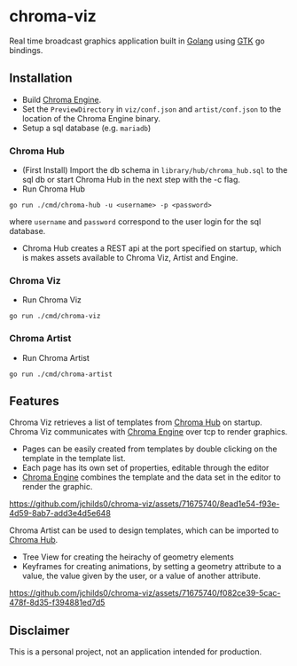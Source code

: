 # chroma-viz
Real time broadcast graphics application built in [Golang][go] using [GTK][gotk] go bindings.

## Installation

- Build [Chroma Engine][chroma-engine].
- Set the `PreviewDirectory` in `viz/conf.json` and `artist/conf.json` to the location of the Chroma Engine binary.
- Setup a sql database (e.g. `mariadb`)

### Chroma Hub 

- (First Install) Import the db schema in `library/hub/chroma_hub.sql` to the sql db or start Chroma Hub in the next step with the -c flag.
- Run Chroma Hub 
```
go run ./cmd/chroma-hub -u <username> -p <password>
```
where `username` and `password` correspond to the user login for the sql database. 

- Chroma Hub creates a REST api at the port specified on startup, which is makes assets available to Chroma Viz, Artist and Engine.

### Chroma Viz

- Run Chroma Viz
```
go run ./cmd/chroma-viz
```
### Chroma Artist 

- Run Chroma Artist
```
go run ./cmd/chroma-artist
```

## Features

Chroma Viz retrieves a list of templates from [Chroma Hub][chroma-hub] on startup.
Chroma Viz communicates with [Chroma Engine][chroma-engine] over tcp to render graphics.

- Pages can be easily created from templates by double clicking on the template in the template list.
- Each page has its own set of properties, editable through the editor
- [Chroma Engine][chroma-engine] combines the template and the data set in the editor to render the graphic.

https://github.com/jchilds0/chroma-viz/assets/71675740/8ead1e54-f93e-4d59-8ab7-add3e4d5e648

Chroma Artist can be used to design templates, which can be imported to [Chroma Hub][chroma-hub].

- Tree View for creating the heirachy of geometry elements
- Keyframes for creating animations, by setting a geometry attribute to a value, the value given by the user, or a value of another attribute.

https://github.com/jchilds0/chroma-viz/assets/71675740/f082ce39-5cac-478f-8d35-f394881ed7d5

## Disclaimer

This is a personal project, not an application intended for production.

[go]: https://github.com/golang/go
[gotk]: https://github.com/gotk3/gotk3
[chroma-engine]: https://github.com/jchilds0/chroma-engine
[chroma-hub]: https://github.com/jchilds0/chroma-hub
